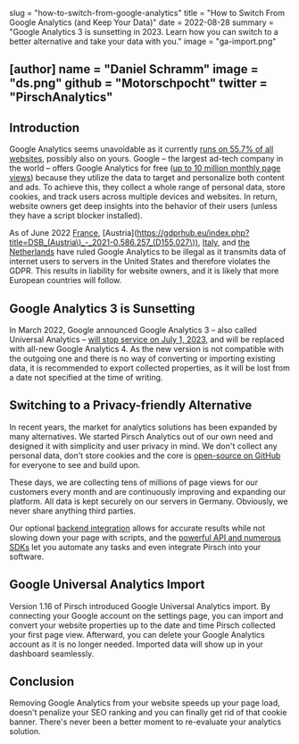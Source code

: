 slug = "how-to-switch-from-google-analytics"
title = "How to Switch From Google Analytics (and Keep Your Data)"
date = 2022-08-28
summary = "Google Analytics 3 is sunsetting in 2023. Learn how you can switch to a better alternative and take your data with you."
image = "ga-import.png"

[author]
name = "Daniel Schramm"
image = "ds.png"
github = "Motorschpocht"
twitter = "PirschAnalytics"
---

## Introduction

Google Analytics seems unavoidable as it currently [runs on 55.7% of all websites](https://w3techs.com/technologies/details/ta-googleanalytics), possibly also on yours. Google – the largest ad-tech company in the world – offers Google Analytics for free ([up to 10 million monthly page views](https://developers.google.com/analytics/devguides/collection/analyticsjs/limits-quotas)) because they utilize the data to target and personalize both content and ads. To achieve this, they collect a whole range of personal data, store cookies, and track users across multiple devices and websites. In return, website owners get deep insights into the behavior of their users (unless they have a script blocker installed).

As of June 2022 [France](https://www.cnil.fr/en/use-google-analytics-and-data-transfers-united-states-cnil-orders-website-manageroperator-comply), [Austria](https://gdprhub.eu/index.php?title=DSB_(Austria\)_-_2021-0.586.257_(D155.027\)), [Italy](https://www.gpdp.it/web/guest/home/docweb/-/docweb-display/docweb/9782874#english), and [the Netherlands](https://tweakers.net/nieuws/192020/autoriteit-persoonsgegevens-waarschuwt-voor-mogelijk-verbod-op-google-analytics.html) have ruled Google Analytics to be illegal as it transmits data of internet users to servers in the United States and therefore violates the GDPR. This results in liability for website owners, and it is likely that more European countries will follow.

## Google Analytics 3 is Sunsetting

In March 2022, Google announced Google Analytics 3 – also called Universal Analytics – [will stop service on July 1, 2023](https://support.google.com/analytics/answer/11583528?hl=en), and will be replaced with all-new Google Analytics 4. As the new version is not compatible with the outgoing one and there is no way of converting or importing existing data, it is recommended to export collected properties, as it will be lost from a date not specified at the time of writing.

## Switching to a Privacy-friendly Alternative

In recent years, the market for analytics solutions has been expanded by many alternatives. We started Pirsch Analytics out of our own need and designed it with simplicity and user privacy in mind. We don't collect any personal data, don't store cookies and the core is [open-source on GitHub](https://github.com/pirsch-analytics/pirsch) for everyone to see and build upon.

These days, we are collecting tens of millions of page views for our customers every month and are continuously improving and expanding our platform. All data is kept securely on our servers in Germany. Obviously, we never share anything third parties.

Our optional [backend integration](https://docs.pirsch.io/get-started/backend-integration/) allows for accurate results while not slowing down your page with scripts, and the [powerful API and numerous SDKs](https://docs.pirsch.io/api-sdks/) let you automate any tasks and even integrate Pirsch into your software.

## Google Universal Analytics Import

Version 1.16 of Pirsch introduced Google Universal Analytics import. By connecting your Google account on the settings page, you can import and convert your website properties up to the date and time Pirsch collected your first page view. Afterward, you can delete your Google Analytics account as it is no longer needed. Imported data will show up in your dashboard seamlessly.

## Conclusion

Removing Google Analytics from your website speeds up your page load, doesn't penalize your SEO ranking and you can finally get rid of that cookie banner. There's never been a better moment to re-evaluate your analytics solution.
